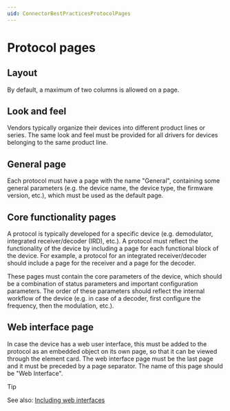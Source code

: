 ```yaml
---
uid: ConnectorBestPracticesProtocolPages
---
```


# Protocol pages

## Layout

By default, a maximum of two columns is allowed on a page.

## Look and feel

Vendors typically organize their devices into different product lines or series. The same look and feel must be provided for all drivers for devices belonging to the same product line.

## General page

Each protocol must have a page with the name "General", containing some general parameters (e.g. the device name, the device type, the firmware version, etc.), which must be used as the default page.

## Core functionality pages

A protocol is typically developed for a specific device (e.g. demodulator, integrated receiver/decoder (IRD), etc.). A protocol must reflect the functionality of the device by including a page for each functional block of the device. For example, a protocol for an integrated receiver/decoder should include a page for the receiver and a page for the decoder.

These pages must contain the core parameters of the device, which should be a combination of status parameters and important configuration parameters. The order of these parameters should reflect the internal workflow of the device (e.g. in case of a decoder, first configure the frequency, then the modulation, etc.).

## Web interface page

In case the device has a web user interface, this must be added to the protocol as an embedded object on its own page, so that it can be viewed through the element card. The web interface page must be the last page and it must be preceded by a page separator. The name of this page should be "Web Interface".

> [!TIP]
> See also: [Including web interfaces](xref:Protocol.Display-pageOrder#including-web-interfaces)